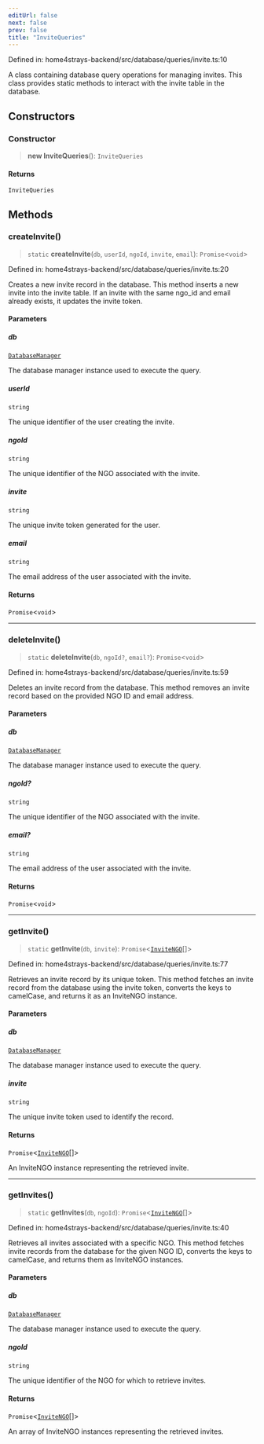 ```yaml
---
editUrl: false
next: false
prev: false
title: "InviteQueries"
---
```


Defined in: home4strays-backend/src/database/queries/invite.ts:10

A class containing database query operations for managing invites.
This class provides static methods to interact with the invite table in the database.

## Constructors

### Constructor

> **new InviteQueries**(): `InviteQueries`

#### Returns

`InviteQueries`

## Methods

### createInvite()

> `static` **createInvite**(`db`, `userId`, `ngoId`, `invite`, `email`): `Promise`\<`void`\>

Defined in: home4strays-backend/src/database/queries/invite.ts:20

Creates a new invite record in the database.
This method inserts a new invite into the invite table. If an invite with the same ngo_id and email already exists, it updates the invite token.

#### Parameters

##### db

[`DatabaseManager`](/docs/code/backend/database/db/classes/databasemanager/)

The database manager instance used to execute the query.

##### userId

`string`

The unique identifier of the user creating the invite.

##### ngoId

`string`

The unique identifier of the NGO associated with the invite.

##### invite

`string`

The unique invite token generated for the user.

##### email

`string`

The email address of the user associated with the invite.

#### Returns

`Promise`\<`void`\>

***

### deleteInvite()

> `static` **deleteInvite**(`db`, `ngoId?`, `email?`): `Promise`\<`void`\>

Defined in: home4strays-backend/src/database/queries/invite.ts:59

Deletes an invite record from the database.
This method removes an invite record based on the provided NGO ID and email address.

#### Parameters

##### db

[`DatabaseManager`](/docs/code/backend/database/db/classes/databasemanager/)

The database manager instance used to execute the query.

##### ngoId?

`string`

The unique identifier of the NGO associated with the invite.

##### email?

`string`

The email address of the user associated with the invite.

#### Returns

`Promise`\<`void`\>

***

### getInvite()

> `static` **getInvite**(`db`, `invite`): `Promise`\<[`InviteNGO`](/docs/code/backend/models/invite/classes/invitengo/)[]\>

Defined in: home4strays-backend/src/database/queries/invite.ts:77

Retrieves an invite record by its unique token.
This method fetches an invite record from the database using the invite token, converts the keys to camelCase, and returns it as an InviteNGO instance.

#### Parameters

##### db

[`DatabaseManager`](/docs/code/backend/database/db/classes/databasemanager/)

The database manager instance used to execute the query.

##### invite

`string`

The unique invite token used to identify the record.

#### Returns

`Promise`\<[`InviteNGO`](/docs/code/backend/models/invite/classes/invitengo/)[]\>

An InviteNGO instance representing the retrieved invite.

***

### getInvites()

> `static` **getInvites**(`db`, `ngoId`): `Promise`\<[`InviteNGO`](/docs/code/backend/models/invite/classes/invitengo/)[]\>

Defined in: home4strays-backend/src/database/queries/invite.ts:40

Retrieves all invites associated with a specific NGO.
This method fetches invite records from the database for the given NGO ID, converts the keys to camelCase, and returns them as InviteNGO instances.

#### Parameters

##### db

[`DatabaseManager`](/docs/code/backend/database/db/classes/databasemanager/)

The database manager instance used to execute the query.

##### ngoId

`string`

The unique identifier of the NGO for which to retrieve invites.

#### Returns

`Promise`\<[`InviteNGO`](/docs/code/backend/models/invite/classes/invitengo/)[]\>

An array of InviteNGO instances representing the retrieved invites.

